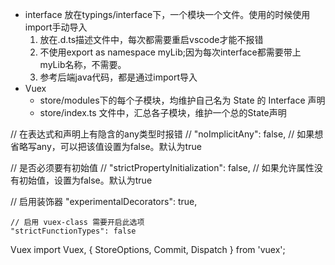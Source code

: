 * interface 放在typings/interface下，一个模块一个文件。使用的时候使用import手动导入
    1. 放在.d.ts描述文件中，每次都需要重启vscode才能不报错
    2. 不使用export as namespace myLib;因为每次interface都需要带上myLib名称，不需要。
    3. 参考后端java代码，都是通过import导入
* Vuex
    * store/modules下的每个子模块，均维护自己名为 State 的 Interface 声明
    * store/index.ts 文件中，汇总各子模块，维护一个总的State声明


// 在表达式和声明上有隐含的any类型时报错
// "noImplicitAny": false, // 如果想省略写any，可以把该值设置为false。默认为true

// 是否必须要有初始值
// "strictPropertyInitialization": false, // 如果允许属性没有初始值，设置为false。默认为true

// 启用装饰器
    "experimentalDecorators": true,

    // 启用 vuex-class 需要开启此选项
    "strictFunctionTypes": false

Vuex
import Vuex, { StoreOptions, Commit, Dispatch } from 'vuex';
